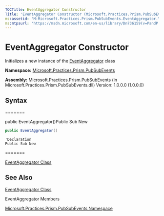 ```yaml
---
TOCTitle: EventAggregator Constructor
Title: 'EventAggregator Constructor (Microsoft.Practices.Prism.PubSubEvents)'
ms:assetid: 'M:Microsoft.Practices.Prism.PubSubEvents.EventAggregator.\#ctor'
ms:mtpsurl: 'https://msdn.microsoft.com/en-us/library/Dn736159(v=PandP.50)'
---
```


# EventAggregator Constructor

Initializes a new instance of the [EventAggregator](https://msdn.microsoft.com/en-us/library/microsoft.practices.prism.pubsubevents.eventaggregator(v=pandp.50)) class

**Namespace:** [Microsoft.Practices.Prism.PubSubEvents](https://msdn.microsoft.com/en-us/library/microsoft.practices.prism.pubsubevents(v=pandp.50))

**Assembly:** Microsoft.Practices.Prism.PubSubEvents (in Microsoft.Practices.Prism.PubSubEvents.dll) Version: 1.0.0.0 (1.0.0.0)

## Syntax

=======


public EventAggregator()Public Sub New


```C#
public EventAggregator()
```


```VB
'Declaration
Public Sub New
```
=======

[EventAggregator Class](https://msdn.microsoft.com/library/microsoft.practices.prism.pubsubevents.eventaggregator)


## See Also

[EventAggregator Class](https://msdn.microsoft.com/en-us/library/microsoft.practices.prism.pubsubevents.eventaggregator(v=pandp.50))

EventAggregator Members

[Microsoft.Practices.Prism.PubSubEvents Namespace](https://msdn.microsoft.com/en-us/library/microsoft.practices.prism.pubsubevents(v=pandp.50))
